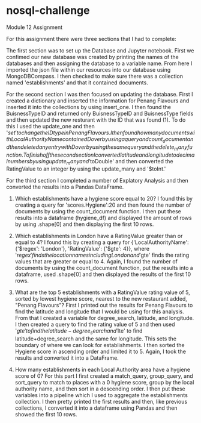 # nosql-challenge
Module 12 Assignment

For this assignment there were three sections that I had to complete:

The first section was to set up the Database and Jupyter notebook. First we confimed our new database was created by printing the names of the databases and then assigning the database to a variable name. From here I imported the json file within our resources into our database using MongoDBCompass. I then checked to make sure there was a collection named 'establishments' and that it contained documents. 

For the second section I was then focused on updating the database. First I created a dictionary and inserted the information for Penang Flavours and inserted it into the collections by using insert_one. I then found the BuisnessTypeID and returned only BuisnessTypeID and BuisnessType fields and then updated the new resturant with the ID that was found (1). To do this I used the update_one and then '$set' to change the ID type in Penang Flavours. I then found how many documents with LocalAuthorityName contained Dover by using a query and count_document and then deleted any entry with Dover by using the same query and the delete_many function. To finish off the second section I converted latitude and longitude to decimal numbers by using update_many and '$toDouble' and then converted the RatingValue to an integer by using the update_many and '$toInt.'

For the third section I completed a number of Explatory Analysis and then converted the results into a Pandas DataFrame.
1. Which establishments have a hygiene score equal to 20? I found this by creating a query for 'scores.Hygiene':20 and then found the number of documents by using the count_document function. I then put these results into a dataframe (hygiene_df) and displayed the amount of rows by using .shape[0] and then displaying the first 10 rows.
   
2. Which establishments in London have a RatingValue greater than or equal to 4? I found this by creating a query for {'LocalAuthorityName': {'$regex': 'London'}, 'RatingValue': {'$gte': 4}}, where '$regex' finds the location names including London and '$gte' finds the rating values that are greater or equal to 4. Again, I found the number of documents by using the count_document function, put the results into a dataframe, used .shape[0] and then displayed the results of the first 10 rows.
   
3. What are the top 5 establishments with a RatingValue rating value of 5, sorted by lowest hygiene score, nearest to the new restaurant added, "Penang Flavours"? First I printed out the results for Penang Flavours to find the latitude and longitude that I would be using for this analysis. From that I created a variable for degree_search, latitude, and longitude. I then created a query to find the rating value of 5 and then used '$gte' to find the latitude-degree_search and '$lte' to find latitude+degree_search and the same for longitude. This sets the boundary of where we can look for establishments. I then sorted the Hygiene score in ascending order and limited it to 5. Again, I took the results and converted it into a DataFrame.

4. How many establishments in each Local Authority area have a hygiene score of 0? For this part I first created a match_query, group_query, and sort_query to match to places with a 0 hygiene score, group by the local authority name, and then sort in a descending order. I then put these variables into a pipeline which I used to aggregate the establishments collection. I then pretty printed the first results and then, like previous collections, I converted it into a dataframe using Pandas and then showed the first 10 rows. 
